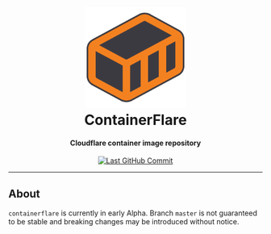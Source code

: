 <!-- markdownlint-disable MD033 MD013 -->
<h1 align="center">
    <a href="https://github.com/MNThomson/containerflare">
        <img src=public/favicon.svg alt="Containerflare Logo" width="200">
    </a>
    <br>
        ContainerFlare
    <br>
</h1>
<h4 align="center">
    Cloudflare container image repository
</h4>
<p align="center">
    <a href="https://github.com/MNThomson/containerflare/commits">
        <img
            src="https://img.shields.io/github/last-commit/MNThomson/containerflare?style=for-the-badge"
            alt="Last GitHub Commit"
        >
    </a>
</p>
<!-- markdownlint-enable -->

---

<!-- markdownlint-disable-next-line MD002 -->

## About

`containerflare` is currently in early Alpha. Branch `master` is not guaranteed to be stable and breaking changes may be introduced without notice.
